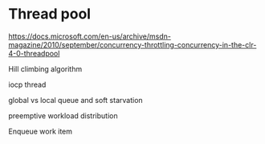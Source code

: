 # Thread pool

https://docs.microsoft.com/en-us/archive/msdn-magazine/2010/september/concurrency-throttling-concurrency-in-the-clr-4-0-threadpool

Hill climbing algorithm

iocp thread

global vs local queue and soft starvation

preemptive workload distribution

Enqueue work item